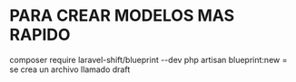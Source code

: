 # PARA CREAR MODELOS MAS RAPIDO
 composer require laravel-shift/blueprint --dev
php artisan blueprint:new  = se crea un archivo llamado draft
